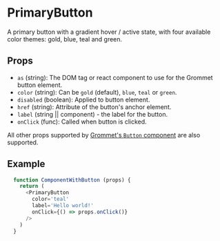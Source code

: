 # PrimaryButton

A primary button with a gradient hover / active state, with four available color themes: gold, blue, teal and green.

## Props

- `as` (string): The DOM tag or react component to use for the Grommet button element.
- `color` (string): Can be `gold` (default), `blue`, `teal` or `green`.
- `disabled` (boolean): Applied to button element.
- `href` (string): Attribute of the button's anchor element.
- `label` (string || component) - the label for the button.
- `onClick` (func): Called when button is clicked.

All other props supported by [Grommet's `Button` component](https://v2.grommet.io/button) are also supported.

## Example

```js
  function ComponentWithButton (props) {
    return (
      <PrimaryButton
        color='teal'
        label='Hello world!'
        onClick={() => props.onClick()}
      />
    )
  }
```
